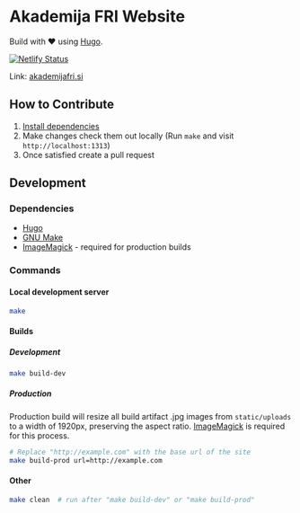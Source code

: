# Akademija FRI Website
Build with ❤️ using [Hugo](https://gohugo.io/).

[![Netlify Status](https://api.netlify.com/api/v1/badges/9bfc7cc9-c2f2-4918-820d-4ccc5b5942c8/deploy-status)](https://app.netlify.com/sites/akademija-fri/deploys)

Link: [akademijafri.si](https://akademijafri.si)

## How to Contribute
1. [Install dependencies](#dependencies)
2. Make changes check them out locally (Run `make` and visit `http://localhost:1313`)
3. Once satisfied create a pull request


## Development
### Dependencies
* [Hugo](https://gohugo.io/)
* [GNU Make](https://www.gnu.org/software/make/)
* [ImageMagick](https://imagemagick.org/index.php) - required for production builds

### Commands
#### Local development server
```bash
make
```

#### Builds
##### Development
```bash
make build-dev
```

##### Production
Production build will resize all build artifact .jpg images from `static/uploads` to a width of 1920px, preserving the aspect ratio. 
[ImageMagick](https://imagemagick.org/index.php) is required for this process.

```bash
# Replace "http://example.com" with the base url of the site
make build-prod url=http://example.com 
```

#### Other
```bash
make clean  # run after "make build-dev" or "make build-prod"
```
